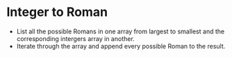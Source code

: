 # Integer to Roman
+ List all the possible Romans in one array from largest to smallest and the corresponding intergers array in another.
+ Iterate through the array and append every possible Roman to the result.